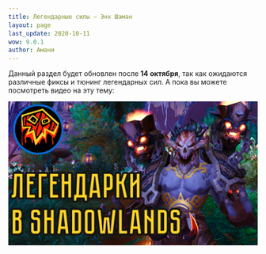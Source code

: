 ```yaml
---
title: Легендарные силы – Энх Шаман
layout: page
last_update: 2020-10-11 
wow: 9.0.1
author: Амани
---
```


Данный раздел будет обновлен после **14 октября**, так как ожидаются различные фиксы и тюнинг легендарных сил. А пока вы можете посмотреть видео на эту тему:

[![Shadowlands Legendaries](/assets/img/legendary_video.png)](https://youtu.be/De5MLStsvnk)
